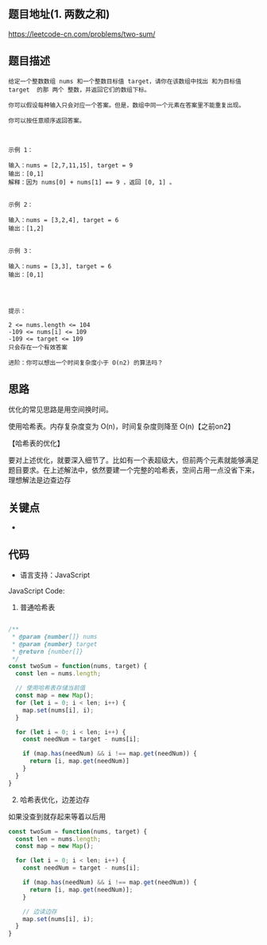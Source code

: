 
## 题目地址(1. 两数之和)

https://leetcode-cn.com/problems/two-sum/

## 题目描述

```
给定一个整数数组 nums 和一个整数目标值 target，请你在该数组中找出 和为目标值 target  的那 两个 整数，并返回它们的数组下标。

你可以假设每种输入只会对应一个答案。但是，数组中同一个元素在答案里不能重复出现。

你可以按任意顺序返回答案。

 

示例 1：

输入：nums = [2,7,11,15], target = 9
输出：[0,1]
解释：因为 nums[0] + nums[1] == 9 ，返回 [0, 1] 。


示例 2：

输入：nums = [3,2,4], target = 6
输出：[1,2]


示例 3：

输入：nums = [3,3], target = 6
输出：[0,1]


 

提示：

2 <= nums.length <= 104
-109 <= nums[i] <= 109
-109 <= target <= 109
只会存在一个有效答案

进阶：你可以想出一个时间复杂度小于 O(n2) 的算法吗？
```

## 思路

优化的常见思路是用空间换时间。

使用哈希表。内存复杂度变为 O(n)，时间复杂度则降至 O(n)【之前on2】

【哈希表的优化】

要对上述优化，就要深入细节了。比如有一个表超级大，但前两个元素就能够满足题目要求。在上述解法中，依然要建一个完整的哈希表，空间占用一点没省下来，理想解法是边查边存

## 关键点

-  

## 代码

- 语言支持：JavaScript

JavaScript Code:


1. 普通哈希表

```javascript

/**
 * @param {number[]} nums
 * @param {number} target
 * @return {number[]}
 */
const twoSum = function(nums, target) {
  const len = nums.length;

  // 使用哈希表存储当前值
  const map = new Map();
  for (let i = 0; i < len; i++) {
    map.set(nums[i], i);
  }

  for (let i = 0; i < len; i++) {
    const needNum = target - nums[i];

    if (map.has(needNum) && i !== map.get(needNum)) {
      return [i, map.get(needNum)]
    }
  }
}


```

2. 哈希表优化，边差边存

如果没查到就存起来等着以后用

```javascript
const twoSum = function(nums, target) {
  const len = nums.length;
  const map = new Map();

  for (let i = 0; i < len; i++) {
    const needNum = target - nums[i];

    if (map.has(needNum) && i !== map.get(needNum)) {
      return [i, map.get(needNum)];
    }

    // 边读边存
    map.set(nums[i], i);
  }
}

```

